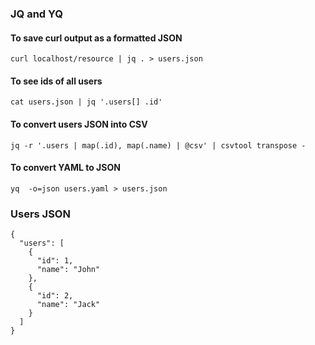 ### JQ and YQ

#### To save curl output as a formatted JSON
```
curl localhost/resource | jq . > users.json 
```

#### To see ids of all users
```
cat users.json | jq '.users[] .id'
```

#### To convert users JSON into CSV
```
jq -r '.users | map(.id), map(.name) | @csv' | csvtool transpose -
```

#### To convert YAML to JSON
```
yq  -o=json users.yaml > users.json
```

### Users JSON
```
{
  "users": [
    {
      "id": 1,
      "name": "John"
    },
    {
      "id": 2,
      "name": "Jack"
    }
  ]
}
```
